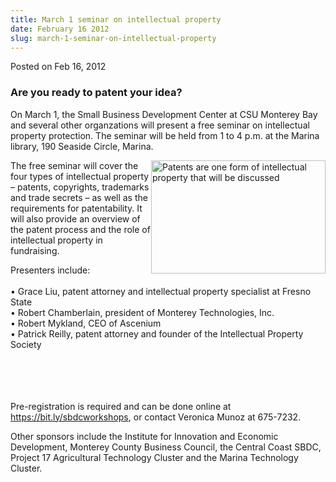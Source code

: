```yaml
---
title: March 1 seminar on intellectual property
date: February 16 2012
slug: march-1-seminar-on-intellectual-property
---
```


 



<span class="date">Posted on Feb 16, 2012    </span>
<h3>Are you ready to patent your idea?</h3>
<p>On March 1, the Small Business Development Center at CSU
Monterey Bay and several other organzations will present a free
seminar on intellectual property protection. The seminar will be
held from 1 to 4 p.m. at the Marina library, 190 Seaside Circle,
Marina.</p>
<p><img alt="Patents are one form of intellectual property that will be discussed " src="https://news.csumb.edu/sites/default/files/65/attachments/news/images/intellectual_prop_1.jpeg" style="float:right; width:279px; height:181px">The free seminar
will cover the four types of intellectual property &#x2013; patents,
copyrights, trademarks and trade secrets &#x2013; as well as the
requirements for patentability. It will also provide an overview of
the patent process and the role of intellectual property in
fundraising.</img></p>
<p>Presenters include:<br>
<br>
&#x2022; Grace Liu, patent attorney and intellectual property specialist
at Fresno State<br>
&#x2022; Robert Chamberlain, president of Monterey Technologies,
Inc.<br>
&#x2022; Robert Mykland, CEO of Ascenium<br>
&#x2022; Patrick Reilly, patent attorney and founder of the Intellectual
Property Society</br></br></br></br></br></p>
<p>Pre-registration is required and can be done online at <a href="https://bit.ly/sbdcworkshops" title="https://bit.ly/sbdcworkshops">https://bit.ly/sbdcworkshops</a>, or
contact Veronica Munoz at 675-7232.</p>
<p>Other sponsors include the Institute for Innovation and Economic
Development, Monterey County Business Council, the Central Coast
SBDC, Project 17 Agricultural Technology Cluster and the Marina
Technology Cluster.</p>





```
